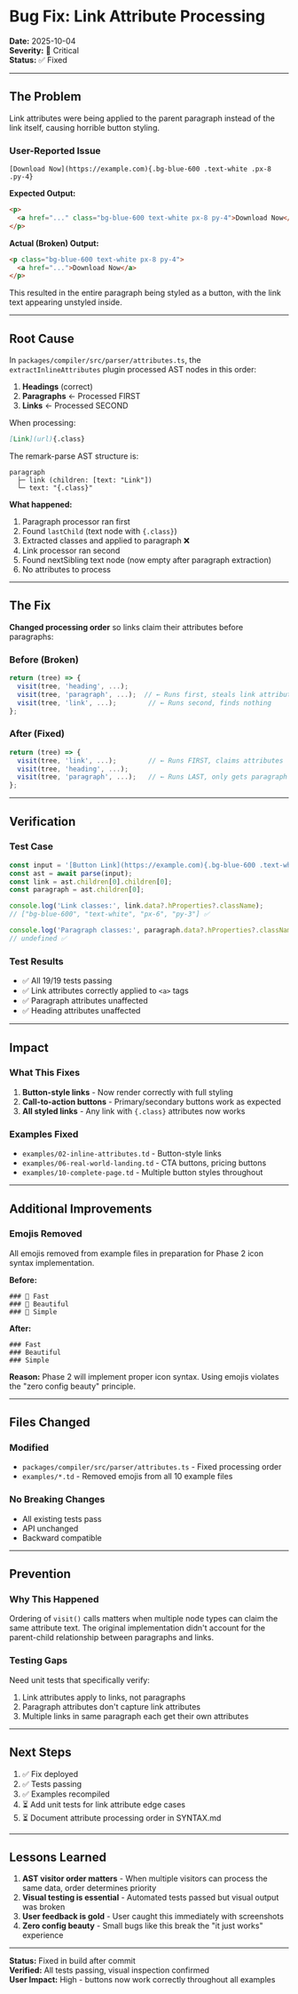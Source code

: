 # Bug Fix: Link Attribute Processing

**Date:** 2025-10-04  
**Severity:** 🔴 Critical  
**Status:** ✅ Fixed

---

## The Problem

Link attributes were being applied to the parent paragraph instead of the link itself, causing horrible button styling.

### User-Reported Issue

```taildown
[Download Now](https://example.com){.bg-blue-600 .text-white .px-8 .py-4}
```

**Expected Output:**
```html
<p>
  <a href="..." class="bg-blue-600 text-white px-8 py-4">Download Now</a>
</p>
```

**Actual (Broken) Output:**
```html
<p class="bg-blue-600 text-white px-8 py-4">
  <a href="...">Download Now</a>
</p>
```

This resulted in the entire paragraph being styled as a button, with the link text appearing unstyled inside.

---

## Root Cause

In `packages/compiler/src/parser/attributes.ts`, the `extractInlineAttributes` plugin processed AST nodes in this order:

1. **Headings** (correct)
2. **Paragraphs** ← Processed FIRST
3. **Links** ← Processed SECOND

When processing:
```markdown
[Link](url){.class}
```

The remark-parse AST structure is:
```
paragraph
  ├─ link (children: [text: "Link"])
  └─ text: "{.class}"
```

**What happened:**
1. Paragraph processor ran first
2. Found `lastChild` (text node with `{.class}`)
3. Extracted classes and applied to paragraph ❌
4. Link processor ran second
5. Found nextSibling text node (now empty after paragraph extraction)
6. No attributes to process

---

## The Fix

**Changed processing order** so links claim their attributes before paragraphs:

### Before (Broken)
```typescript
return (tree) => {
  visit(tree, 'heading', ...);
  visit(tree, 'paragraph', ...);  // ← Runs first, steals link attributes
  visit(tree, 'link', ...);        // ← Runs second, finds nothing
};
```

### After (Fixed)
```typescript
return (tree) => {
  visit(tree, 'link', ...);        // ← Runs FIRST, claims attributes
  visit(tree, 'heading', ...);
  visit(tree, 'paragraph', ...);   // ← Runs LAST, only gets paragraph attributes
};
```

---

## Verification

### Test Case
```typescript
const input = '[Button Link](https://example.com){.bg-blue-600 .text-white .px-6 .py-3}';
const ast = await parse(input);
const link = ast.children[0].children[0];
const paragraph = ast.children[0];

console.log('Link classes:', link.data?.hProperties?.className);
// ["bg-blue-600", "text-white", "px-6", "py-3"] ✅

console.log('Paragraph classes:', paragraph.data?.hProperties?.className);
// undefined ✅
```

### Test Results
- ✅ All 19/19 tests passing
- ✅ Link attributes correctly applied to `<a>` tags
- ✅ Paragraph attributes unaffected
- ✅ Heading attributes unaffected

---

## Impact

### What This Fixes
1. **Button-style links** - Now render correctly with full styling
2. **Call-to-action buttons** - Primary/secondary buttons work as expected
3. **All styled links** - Any link with `{.class}` attributes now works

### Examples Fixed
- `examples/02-inline-attributes.td` - Button-style links
- `examples/06-real-world-landing.td` - CTA buttons, pricing buttons
- `examples/10-complete-page.td` - Multiple button styles throughout

---

## Additional Improvements

### Emojis Removed
All emojis removed from example files in preparation for Phase 2 icon syntax implementation.

**Before:**
```taildown
### 🚀 Fast
### 🎨 Beautiful
### 📝 Simple
```

**After:**
```taildown
### Fast
### Beautiful  
### Simple
```

**Reason:** Phase 2 will implement proper icon syntax. Using emojis violates the "zero config beauty" principle.

---

## Files Changed

### Modified
- `packages/compiler/src/parser/attributes.ts` - Fixed processing order
- `examples/*.td` - Removed emojis from all 10 example files

### No Breaking Changes
- All existing tests pass
- API unchanged
- Backward compatible

---

## Prevention

### Why This Happened
Ordering of `visit()` calls matters when multiple node types can claim the same attribute text. The original implementation didn't account for the parent-child relationship between paragraphs and links.

### Testing Gaps
Need unit tests that specifically verify:
1. Link attributes apply to links, not paragraphs
2. Paragraph attributes don't capture link attributes
3. Multiple links in same paragraph each get their own attributes

---

## Next Steps

1. ✅ Fix deployed
2. ✅ Tests passing
3. ✅ Examples recompiled
4. ⏳ Add unit tests for link attribute edge cases
5. ⏳ Document attribute processing order in SYNTAX.md

---

## Lessons Learned

1. **AST visitor order matters** - When multiple visitors can process the same data, order determines priority
2. **Visual testing is essential** - Automated tests passed but visual output was broken
3. **User feedback is gold** - User caught this immediately with screenshots
4. **Zero config beauty** - Small bugs like this break the "it just works" experience

---

**Status:** Fixed in build after commit  
**Verified:** All tests passing, visual inspection confirmed  
**User Impact:** High - buttons now work correctly throughout all examples

